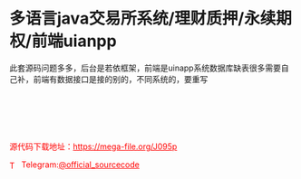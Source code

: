 # 多语言java交易所系统/理财质押/永续期权/前端uianpp

此套源码问题多多，后台是若依框架，前端是uinapp系统数据库缺表很多需要自己补，前端有数据接口是接的别的，不同系统的，要重写<br><br><br><br><br><br>


<p style="color: red;">源代码下载地址：<a href="https://mega-file.org/J095p" style="color: red;">https://mega-file.org/J095p</a></p><p style="color: red;"><img src="https://cdn-icons-png.flaticon.com/512/2111/2111646.png" alt="Telegram Icon" style="width: 16px; vertical-align: middle; margin-right: 5px;">Telegram:<a href="https://t.me/official_sourcecode" style="color: red;">@official_sourcecode</a></p>